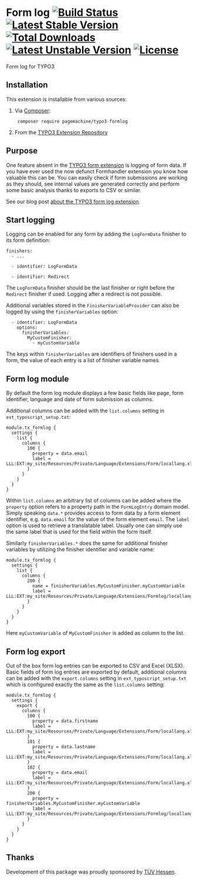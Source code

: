 # Form log [![Build Status](https://travis-ci.org/pagemachine/typo3-formlog.svg)](https://travis-ci.org/pagemachine/typo3-formlog) [![Latest Stable Version](https://poser.pugx.org/pagemachine/typo3-formlog/v/stable)](https://packagist.org/packages/pagemachine/typo3-formlog) [![Total Downloads](https://poser.pugx.org/pagemachine/typo3-formlog/downloads)](https://packagist.org/packages/pagemachine/typo3-formlog) [![Latest Unstable Version](https://poser.pugx.org/pagemachine/typo3-formlog/v/unstable)](https://packagist.org/packages/pagemachine/typo3-formlog) [![License](https://poser.pugx.org/pagemachine/typo3-formlog/license)](https://packagist.org/packages/pagemachine/typo3-formlog)

Form log for TYPO3

## Installation

This extension is installable from various sources:

1. Via [Composer](https://packagist.org/packages/pagemachine/typo3-formlog):

        composer require pagemachine/typo3-formlog

2. From the [TYPO3 Extension Repository](https://extensions.typo3.org/extension/formlog/)

## Purpose

One feature absent in the [TYPO3 form extension](https://docs.typo3.org/typo3cms/extensions/form/) is logging of form data. If you have ever used the now defunct Formhandler extension you know how valuable this can be. You can easily check if form submissions are working as they should, see internal values are generated correctly and perform some basic analysis thanks to exports to CSV or similar.

See our blog post [about the TYPO3 form log extension](https://www.pagemachine.de/blog/typo3-form-log/).

## Start logging

Logging can be enabled for any form by adding the `LogFormData` finisher to its form definition:

```
finishers:
  - ...

  - identifier: LogFormData

  - identifier: Redirect
```

The `LogFormData` finisher should be the last finisher or right before the `Redirect` finisher if used. Logging after a redirect is not possible.

Additional variables stored in the `FinisherVariableProvider` can also be logged by using the `finisherVariables` option:

```
  - identifier: LogFormData
    options:
      finisherVariables:
        MyCustomFinisher:
          - myCustomVariable
```

The keys within `finisherVariables` are identifiers of finishers used in a form, the value of each entry is a list of finisher variable names.

## Form log module

By default the form log module displays a few basic fields like page, form identifier, language and date of form submission as columns.

Additional columns can be added with the `list.columns` setting in `ext_typoscript_setup.txt`:

```
module.tx_formlog {
  settings {
    list {
      columns {
        100 {
          property = data.email
          label = LLL:EXT:my_site/Resources/Private/Language/Extensions/Form/locallang.xlf:element.email.properties.label
        }
      }
    }
  }
}
```

Within `list.columns` an arbitrary list of columns can be added where the `property` option refers to a property path in the `FormLogEntry` domain model. Simply speaking `data.*` provides access to form data by a form element identifier, e.g. `data.email` for the value of the form element `email`. The `label` option is used to retrieve a translatable label. Usually one can simply use the same label that is used for the field within the form itself.

Similarly `finisherVariables.*` does the same for additional finisher variables by utilizing the finisher identifier and variable name:

```
module.tx_formlog {
  settings {
    list {
      columns {
        200 {
          name = finisherVariables.MyCustomFinisher.myCustomVariable
          label = LLL:EXT:my_site/Resources/Private/Language/Extensions/Formlog/locallang.xlf:formlog.entry.finisherVariables.MyCustomFinisher.myCustomVariable
        }
      }
    }
  }
}
```

Here `myCustomVariable` of `MyCustomFinisher` is added as column to the list.

## Form log export

Out of the box form log entries can be exported to CSV and Excel (XLSX). Basic fields of form log entries are exported by default, additional columns can be added with the `export.columns` setting in `ext_typoscript_setup.txt` which is configured exactly the same as the `list.columns` setting:

```
module.tx_formlog {
  settings {
    export {
      columns {
        100 {
          property = data.firstname
          label = LLL:EXT:my_site/Resources/Private/Language/Extensions/Form/locallang.xlf:element.firstname.properties.label
        }
        101 {
          property = data.lastname
          label = LLL:EXT:my_site/Resources/Private/Language/Extensions/Form/locallang.xlf:element.lastname.properties.label
        }
        102 {
          property = data.email
          label = LLL:EXT:my_site/Resources/Private/Language/Extensions/Form/locallang.xlf:element.email.properties.label
        }
        200 {
          property = finisherVariables.MyCustomFinisher.myCustomVariable
          label = LLL:EXT:my_site/Resources/Private/Language/Extensions/Formlog/locallang.xlf:formlog.entry.finisherVariables.MyCustomFinisher.myCustomVariable
        }
      }
    }
  }
}
```

## Thanks

Development of this package was proudly sponsored by [TÜV Hessen](https://www.tuev-hessen.de/).
